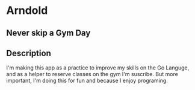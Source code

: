 # Arndold

## Never skip a Gym Day


## Description

I'm  making this app as a practice to improve my skills on the Go Languge, and as a helper to reserve classes on the gym I'm suscribe. But more important, I'm doing this for fun and because I enjoy programing. 
